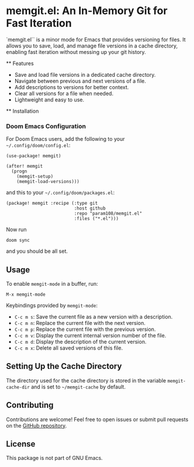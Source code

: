 # memgit.el: An In-Memory Git for Fast Iteration

`memgit.el`` is a minor mode for Emacs that provides versioning for files. It allows you to save, load, and manage file versions in a cache directory, enabling fast iteration without messing up your git history.

** Features
+ Save and load file versions in a dedicated cache directory.
+ Navigate between previous and next versions of a file.
+ Add descriptions to versions for better context.
+ Clear all versions for a file when needed.
+ Lightweight and easy to use.

** Installation

### Doom Emacs Configuration
For Doom Emacs users, add the following to your `~/.config/doom/config.el`:
``` emacs-lisp
(use-package! memgit)

(after! memgit
  (progn
    (memgit-setup)
    (memgit-load-versions)))
```

and this to your `~/.config/doom/packages.el`:
``` emacs-lisp
(package! memgit :recipe (:type git
                          :host github
                          :repo "param108/memgit.el" 
                          :files ("*.el")))
```

Now run
```
doom sync
```

and you should be all set.

## Usage
To enable `memgit-mode` in a buffer, run:
``` emacs-lisp
M-x memgit-mode
```

Keybindings provided by `memgit-mode`:
+ `C-c m s`: Save the current file as a new version with a description.
+ `C-c m n`: Replace the current file with the next version.
+ `C-c m p`: Replace the current file with the previous version.
+ `C-c m v`: Display the current internal version number of the file.
+ `C-c m d`: Display the description of the current version.
+ `C-c m x`: Delete all saved versions of this file.

## Setting Up the Cache Directory
The directory used for the cache directory is stored in the variable 
`memgit-cache-dir` and is set to `~/memgit-cache` by default.

## Contributing
Contributions are welcome! Feel free to open issues or submit pull requests on the [GitHub repository](https://github.com/param108/memgit.el).

## License
This package is not part of GNU Emacs.


